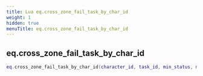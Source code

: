 ```yaml
---
title: Lua eq.cross_zone_fail_task_by_char_id
weight: 1
hidden: true
menuTitle: eq.cross_zone_fail_task_by_char_id
---
```

## eq.cross_zone_fail_task_by_char_id
```lua
eq.cross_zone_fail_task_by_char_id(character_id, task_id, min_status, max_status); -- void
```